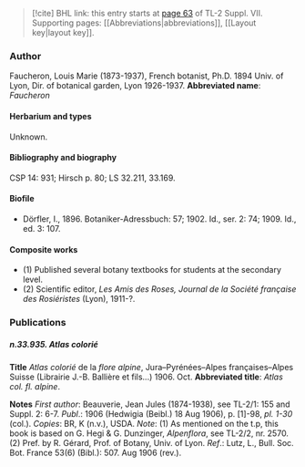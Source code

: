 > [!cite] BHL link: this entry starts at [page 63](https://www.biodiversitylibrary.org/page/33259567) of TL-2 Suppl. VII.
> Supporting pages: [[Abbreviations|abbreviations]], [[Layout key|layout key]].

### Author

Faucheron, Louis Marie (1873-1937), French botanist, Ph.D. 1894 Univ. of Lyon, Dir. of botanical garden, Lyon 1926-1937. 
**Abbreviated name**: *Faucheron*

#### Herbarium and types

Unknown.

#### Bibliography and biography

CSP 14: 931; Hirsch p. 80; LS 32.211, 33.169.

#### Biofile

- Dörfler, I., 1896. Botaniker-Adressbuch: 57; 1902. Id., ser. 2: 74; 1909. Id., ed. 3: 107.

#### Composite works

- (1) Published several botany textbooks for students at the secondary level.
- (2) Scientific editor, *Les Amis des Roses, Journal de la Société française des Rosiéristes* (Lyon), 1911-?.

### Publications

##### n.33.935. Atlas colorié

**Title**
*Atlas colorié* de la *flore alpine*, Jura–Pyrénées–Alpes françaises–Alpes Suisse (Librairie J.-B. Ballière et fils...) 1906. Oct.
**Abbreviated title**: *Atlas col. fl. alpine*.

**Notes**
*First author*: Beauverie, Jean Jules (1874-1938), see TL-2/1: 155 and Suppl. 2: 6-7.
*Publ*.: 1906 (Hedwigia (Beibl.) 18 Aug 1906), p. \[1\]-98, *pl. 1-30* (col.). *Copies*: BR, K (n.v.), USDA.
*Note*: (1) As mentioned on the t.p, this book is based on G. Hegi & G. Dunzinger, *Alpenflora*, see TL-2/2, nr. 2570. (2) Pref. by R. Gérard, Prof. of Botany, Univ. of Lyon.
*Ref*.: Lutz, L., Bull. Soc. Bot. France 53(6) (Bibl.): 507. Aug 1906 (rev.).

